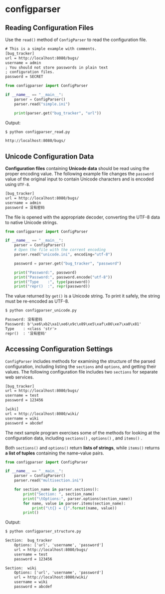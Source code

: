 # configparser

## Reading Configuration Files

Use the `read()` method of `ConfigParser` to read the configuration file.

```txt
# This is a simple example with comments.
[bug_tracker]
url = http://localhost:8080/bugs/
username = admin
; You should not store passwords in plain text
; configuration files.
password = SECRET
```

```python
from configparser import ConfigParser

if __name__ == "__main__":
    parser = ConfigParser()
    parser.read("simple.ini")

    print(parser.get("bug_tracker", "url"))

```

Output:

```txt
$ python configparser_read.py

http://localhost:8080/bugs/
```

## Unicode Configuration Data

**Configuration files** containing **Unicode data** should be read using the proper encoding value. The following example file changes the `password` value of the original input to contain Unicode characters and is encoded using `UTF-8`.

```txt
[bug_tracker]
url = http://localhost:8080/bugs/
username = admin
password = 没有密码
```

The file is opened with the appropriate decoder, converting the UTF-8 data to native Unicode strings.

```python
from configparser import ConfigParser

if __name__ == "__main__":
    parser = ConfigParser()
    # Open the file with the corrent encoding
    parser.read("unicode.ini", encoding="utf-8")

    password = parser.get("bug_tracker", "password")

    print("Password:", password)
    print("Password:", password.encode("utf-8"))
    print("Type    :", type(password))
    print("repr()  :", repr(password))

```

The value returned by `get()` is a Unicode string. To print it safely, the string must be re-encoded as UTF-8.

```txt
$ python configparser_unicode.py 

Password: 没有密码
Password: b'\xe6\xb2\xa1\xe6\x9c\x89\xe5\xaf\x86\xe7\xa0\x81'
Type    : <class 'str'>
repr()  : '没有密码'
```

## Accessing Configuration Settings

`ConfigParser` includes methods for examining the structure of the parsed configuration, including listing the `sections` and `options`, and getting their values. The following configuration file includes two `sections` for separate web services.

```txt
[bug_tracker]
url = http://localhost:8080/bugs/
username = test
password = 123456

[wiki]
url = http://localhost:8080/wiki/
username = wiki
password = abcdef
```

The next sample program exercises some of the methods for looking at the configuration data, including `sections()` , `options()` , and `items()` .

Both `sections()` and `options()` return **lists of strings**, while `items()` returns **a list of tuples** containing the name–value pairs.

```python
from configparser import ConfigParser

if __name__ == "__main__":
    parser = ConfigParser()
    parser.read("multisection.ini")

    for section_name in parser.sections():
        print("Section: ", section_name)
        print("\tOptions:", parser.options(section_name))
        for name, value in parser.items(section_name):
            print("\t{} = {}".format(name, value))
        print()

```

Output:

```txt
$ python configparser_structure.py

Section:  bug_tracker
	Options: ['url', 'username', 'password']
	url = http://localhost:8080/bugs/
	username = test
	password = 123456

Section:  wiki
	Options: ['url', 'username', 'password']
	url = http://localhost:8080/wiki/
	username = wiki
	password = abcdef
```
